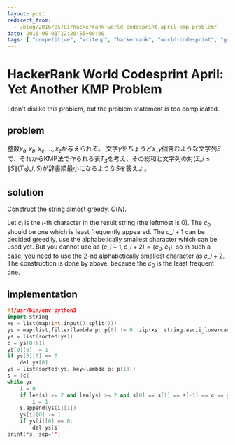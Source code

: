 ```yaml
---
layout: post
redirect_from:
  - /blog/2016/05/01/hackerrank-world-codesprint-april-kmp-problem/
date: 2016-05-01T12:20:55+09:00
tags: [ "competitive", "writeup", "hackerrank", "world-codesprint", "greedy", "construct" ]
---
```


# HackerRank World Codesprint April: Yet Another KMP Problem

I don't dislike this problem, but the problem statement is too complicated.

## problem

整数$x_a, x_b, x_c, \dots, x_z$が与えられる。
文字$\gamma$をちょうど$x\_\gamma$個含むような文字列$S$で、それからKMP法で作られる表$T_S$を考え、その総和と文字列の対$(\Sigma\_{i \le \|S\|} (T_S)\_i, S)$が辞書順最小になるような$S$を答えよ。

## solution

Construct the string almost greedy. $O(N)$.

Let $c_i$ is the $i$-th character in the result string (the leftmost is $0$).
The $c_0$ should be one which is least frequently appeared.
The $c\_{i+1}$ can be decided greedily, use the alphabetically smallest character which can be used yet.
But you cannot use as $(c\_{i+1}, c\_{i+2}) = (c_0, c_1)$, so in such a case, you need to use the $2$-nd alphabetically smallest character as $c\_{i+2}$.
The construction is done by above, because the $c_0$ is the least frequent one.

## implementation

``` c++
#!/usr/bin/env python3
import string
xs = list(map(int,input().split()))
ys = map(list,filter(lambda p: p[0] != 0, zip(xs, string.ascii_lowercase)))
ys = list(sorted(ys))
c = ys[0][1]
ys[0][0] -= 1
if ys[0][0] == 0:
    del ys[0]
ys = list(sorted(ys, key=lambda p: p[1]))
s = [c]
while ys:
    i = 0
    if len(s) >= 2 and len(ys) >= 2 and s[0] == s[1] == s[-1] == c == ys[i][1]:
        i = 1
    s.append(ys[i][1])
    ys[i][0] -= 1
    if ys[i][0] == 0:
        del ys[i]
print(*s, sep='')
```
